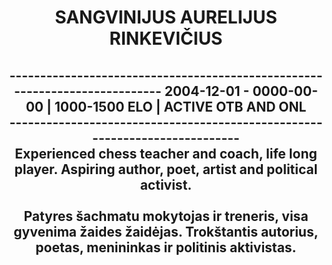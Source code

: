 <!DOCTYPE html>
<html>
  <h1 align="center">
    SANGVINIJUS AURELIJUS RINKEVIČIUS
  </h1>
  <h2 align="center">
    ---------------------------------------------------------------------------
    2004-12-01 - 0000-00-00 | 1000-1500 ELO | ACTIVE OTB AND ONL
    <br>---------------------------------------------------------------------------</br>
    Experienced chess teacher and coach, life long player. Aspiring author, poet, artist and political activist.
    <br><br>Patyres šachmatu mokytojas ir treneris, visa gyvenima žaides žaidėjas. Trokštantis autorius, poetas, menininkas ir politinis aktivistas.</br></br>
  </h2>
</html>
